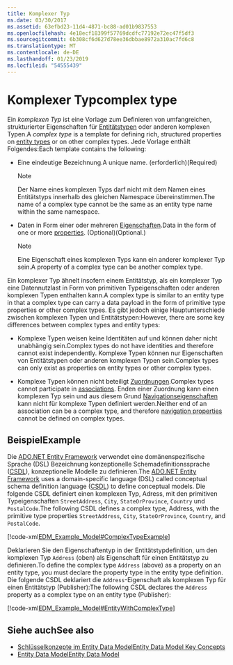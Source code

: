 ```yaml
---
title: Komplexer Typ
ms.date: 03/30/2017
ms.assetid: 63efbd23-11d4-4871-bc88-ad01b9837553
ms.openlocfilehash: 4e18ecf18399f57769dcdfc77192e72ec47f5df3
ms.sourcegitcommit: 6b308cf6d627d78ee36dbbae8972a310ac7fd6c8
ms.translationtype: MT
ms.contentlocale: de-DE
ms.lasthandoff: 01/23/2019
ms.locfileid: "54555439"
---
```

# <a name="complex-type"></a><span data-ttu-id="e1c07-102">Komplexer Typ</span><span class="sxs-lookup"><span data-stu-id="e1c07-102">complex type</span></span>
<span data-ttu-id="e1c07-103">Ein *komplexen Typ* ist eine Vorlage zum Definieren von umfangreichen, strukturierter Eigenschaften für [Entitätstypen](../../../../docs/framework/data/adonet/entity-type.md) oder anderen komplexen Typen.</span><span class="sxs-lookup"><span data-stu-id="e1c07-103">A *complex type* is a template for defining rich, structured properties on [entity types](../../../../docs/framework/data/adonet/entity-type.md) or on other complex types.</span></span> <span data-ttu-id="e1c07-104">Jede Vorlage enthält Folgendes:</span><span class="sxs-lookup"><span data-stu-id="e1c07-104">Each template contains the following:</span></span>  
  
-   <span data-ttu-id="e1c07-105">Eine eindeutige Bezeichnung.</span><span class="sxs-lookup"><span data-stu-id="e1c07-105">A unique name.</span></span> <span data-ttu-id="e1c07-106">(erforderlich)</span><span class="sxs-lookup"><span data-stu-id="e1c07-106">(Required)</span></span>  
  
    > [!NOTE]
    >  <span data-ttu-id="e1c07-107">Der Name eines komplexen Typs darf nicht mit dem Namen eines Entitätstyps innerhalb des gleichen Namespace übereinstimmen.</span><span class="sxs-lookup"><span data-stu-id="e1c07-107">The name of a complex type cannot be the same as an entity type name within the same namespace.</span></span>  
  
-   <span data-ttu-id="e1c07-108">Daten in Form einer oder mehreren [Eigenschaften](../../../../docs/framework/data/adonet/property.md).</span><span class="sxs-lookup"><span data-stu-id="e1c07-108">Data in the form of one or more [properties](../../../../docs/framework/data/adonet/property.md).</span></span> <span data-ttu-id="e1c07-109">(Optional)</span><span class="sxs-lookup"><span data-stu-id="e1c07-109">(Optional.)</span></span>  
  
    > [!NOTE]
    >  <span data-ttu-id="e1c07-110">Eine Eigenschaft eines komplexen Typs kann ein anderer komplexer Typ sein.</span><span class="sxs-lookup"><span data-stu-id="e1c07-110">A property of a complex type can be another complex type.</span></span>  
  
 <span data-ttu-id="e1c07-111">Ein komplexer Typ ähnelt insofern einem Entitätstyp, als ein komplexer Typ eine Datennutzlast in Form von primitiven Typeigenschaften oder anderen komplexen Typen enthalten kann.</span><span class="sxs-lookup"><span data-stu-id="e1c07-111">A complex type is similar to an entity type in that a complex type can carry a data payload in the form of primitive type properties or other complex types.</span></span> <span data-ttu-id="e1c07-112">Es gibt jedoch einige Hauptunterschiede zwischen komplexen Typen und Entitätstypen:</span><span class="sxs-lookup"><span data-stu-id="e1c07-112">However, there are some key differences between complex types and entity types:</span></span>  
  
-   <span data-ttu-id="e1c07-113">Komplexe Typen weisen keine Identitäten auf und können daher nicht unabhängig sein.</span><span class="sxs-lookup"><span data-stu-id="e1c07-113">Complex types do not have identities and therefore cannot exist independently.</span></span> <span data-ttu-id="e1c07-114">Komplexe Typen können nur Eigenschaften von Entitätstypen oder anderen komplexen Typen sein.</span><span class="sxs-lookup"><span data-stu-id="e1c07-114">Complex types can only exist as properties on entity types or other complex types.</span></span>  
  
-   <span data-ttu-id="e1c07-115">Komplexe Typen können nicht beteiligt [Zuordnungen](../../../../docs/framework/data/adonet/association-type.md).</span><span class="sxs-lookup"><span data-stu-id="e1c07-115">Complex types cannot participate in [associations](../../../../docs/framework/data/adonet/association-type.md).</span></span> <span data-ttu-id="e1c07-116">Enden einer Zuordnung kann einen komplexen Typ sein und aus diesem Grund [Navigationseigenschaften](../../../../docs/framework/data/adonet/navigation-property.md) kann nicht für komplexe Typen definiert werden.</span><span class="sxs-lookup"><span data-stu-id="e1c07-116">Neither end of an association can be a complex type, and therefore [navigation properties](../../../../docs/framework/data/adonet/navigation-property.md) cannot be defined on complex types.</span></span>  
  
## <a name="example"></a><span data-ttu-id="e1c07-117">Beispiel</span><span class="sxs-lookup"><span data-stu-id="e1c07-117">Example</span></span>  
 <span data-ttu-id="e1c07-118">Die [ADO.NET Entity Framework](../../../../docs/framework/data/adonet/ef/index.md) verwendet eine domänenspezifische Sprache (DSL) Bezeichnung konzeptionelle Schemadefinitionssprache ([CSDL](../../../../docs/framework/data/adonet/ef/language-reference/csdl-specification.md)), konzeptionelle Modelle zu definieren.</span><span class="sxs-lookup"><span data-stu-id="e1c07-118">The [ADO.NET Entity Framework](../../../../docs/framework/data/adonet/ef/index.md) uses a domain-specific language (DSL) called conceptual schema definition language ([CSDL](../../../../docs/framework/data/adonet/ef/language-reference/csdl-specification.md)) to define conceptual models.</span></span> <span data-ttu-id="e1c07-119">Die folgende CSDL definiert einen komplexen Typ, Adress, mit den primitiven Typeigenschaften `StreetAddress`, `City`, `StateOrProvince`, `Country` und `PostalCode`.</span><span class="sxs-lookup"><span data-stu-id="e1c07-119">The following CSDL defines a complex type, Address, with the primitive type properties `StreetAddress`, `City`, `StateOrProvince`, `Country`, and `PostalCode`.</span></span>  
  
 [!code-xml[EDM_Example_Model#ComplexTypeExample](../../../../samples/snippets/xml/VS_Snippets_Data/edm_example_model/xml/books2.edmx#complextypeexample)]  
  
 <span data-ttu-id="e1c07-120">Deklarieren Sie den Eigenschaftentyp in der Entitätstypdefinition, um den komplexen Typ `Address` (oben) als Eigenschaft für einen Entitätstyp zu definieren.</span><span class="sxs-lookup"><span data-stu-id="e1c07-120">To define the complex type `Address` (above) as a property on an entity type, you must declare the property type in the entity type definition.</span></span> <span data-ttu-id="e1c07-121">Die folgende CSDL deklariert die `Address`-Eigenschaft als komplexen Typ für einen Entitätstyp (Publisher):</span><span class="sxs-lookup"><span data-stu-id="e1c07-121">The following CSDL declares the `Address` property as a complex type on an entity type (Publisher):</span></span>  
  
 [!code-xml[EDM_Example_Model#EntityWithComplexType](../../../../samples/snippets/xml/VS_Snippets_Data/edm_example_model/xml/books3.edmx#entitywithcomplextype)]  
  
## <a name="see-also"></a><span data-ttu-id="e1c07-122">Siehe auch</span><span class="sxs-lookup"><span data-stu-id="e1c07-122">See also</span></span>
- [<span data-ttu-id="e1c07-123">Schlüsselkonzepte im Entity Data Model</span><span class="sxs-lookup"><span data-stu-id="e1c07-123">Entity Data Model Key Concepts</span></span>](../../../../docs/framework/data/adonet/entity-data-model-key-concepts.md)
- [<span data-ttu-id="e1c07-124">Entity Data Model</span><span class="sxs-lookup"><span data-stu-id="e1c07-124">Entity Data Model</span></span>](../../../../docs/framework/data/adonet/entity-data-model.md)
